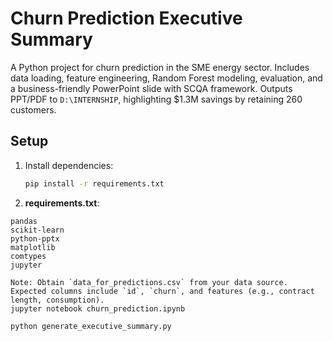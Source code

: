 # Churn Prediction Executive Summary

A Python project for churn prediction in the SME energy sector. Includes data loading, feature engineering, Random Forest modeling, evaluation, and a business-friendly PowerPoint slide with SCQA framework. Outputs PPT/PDF to `D:\INTERNSHIP`, highlighting $1.3M savings by retaining 260 customers.

## Setup
1. Install dependencies:
   ```bash
   pip install -r requirements.txt
   
4. **requirements.txt**:
```text
pandas
scikit-learn
python-pptx
matplotlib
comtypes
jupyter

Note: Obtain `data_for_predictions.csv` from your data source. Expected columns include `id`, `churn`, and features (e.g., contract length, consumption).
jupyter notebook churn_prediction.ipynb

python generate_executive_summary.py

